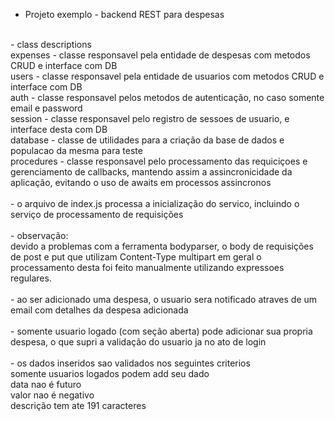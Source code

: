 - Projeto exemplo - backend REST para despesas<br />
<br />
- class descriptions<br />
    expenses - classe responsavel pela entidade de despesas com metodos CRUD e interface com DB<br />
    users - classe responsavel pela entidade de usuarios com metodos CRUD e interface com DB<br />
    auth - classe responsavel pelos metodos de autenticação, no caso somente email e password<br />
    session - classe responsavel pelo registro de sessoes de usuario, e interface desta com DB<br />
    database - classe de utilidades para a criação da base de dados e populacao da mesma para teste<br />
    procedures - classe responsavel pelo processamento das requiciçoes e gerenciamento de callbacks, mantendo assim a assincronicidade da aplicação, evitando o uso de awaits em processos assincronos<br />
<br />
- o arquivo de index.js processa a inicialização do servico, incluindo o serviço de processamento de requisições<br />
<br />
- observação:<br />
    devido a problemas com a ferramenta bodyparser, o body de requisições de post e put que utilizam Content-Type multipart em geral o processamento desta foi feito manualmente utilizando expressoes regulares.<br />
<br />
- ao ser adicionado uma despesa, o usuario sera notificado atraves de um email com detalhes da despesa adicionada<br />
<br />
- somente usuario logado (com seção aberta) pode adicionar sua propria despesa, o que supri a validação do usuario ja no ato de login<br />
<br />
- os dados inseridos sao validados nos seguintes criterios<br />
    somente usuarios logados podem add seu dado<br />
    data nao é futuro<br />
    valor nao é negativo<br />
    descrição tem ate 191 caracteres